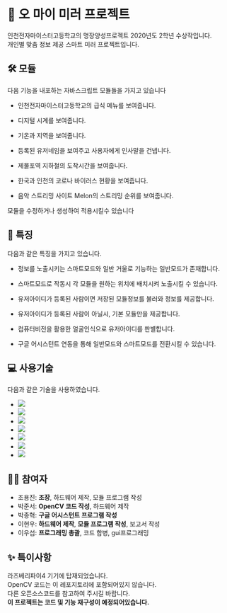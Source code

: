 # 🥇 오 마이 미러 프로젝트 
인천전자마이스터고등학교의 명장양성프로젝트 2020년도 2학년 수상작입니다.  
개인별 맞춤 정보 제공 스마트 미러 프로젝트입니다.

## 🛠 모듈
다음 기능을 내포하는 자바스크립트 모듈들을 가지고 있습니다

* 인천전자마이스터고등학교의 급식 메뉴를 보여줍니다. 
  
* 디지털 시계를 보여줍니다.  
  
* 기온과 지역을 보여줍니다.  
  
* 등록된 유저네임을 보여주고 사용자에게 인사말을 건넵니다.  
  
* 제물포역 지하철의 도착시간을 보여줍니다.  
  
* 한국과 인천의 코로나 바이러스 현황을 보여줍니다.  
  
* 음악 스트리밍 사이트 Melon의 스트리밍 순위를 보여줍니다.  
  
모듈을 수정하거나 생성하여 적용시킬수 있습니다
  
## 📜 특징
다음과 같은 특징을 가지고 있습니다.  
  
* 정보를 노출시키는 스마트모드와 일반 거울로 기능하는 일반모드가 존재합니다.
  
* 스마트모드로 작동시 각 모듈을 원하는 위치에 배치시켜 노출시킬 수 있습니다.
  
* 유저아이디가 등록된 사람이면 저장된 모듈정보를 불러와 정보를 제공합니다.
  
* 유저아이디가 등록된 사람이 아닐시, 기본 모듈만을 제공합니다.
  
* 컴퓨터비전을 활용한 얼굴인식으로 유저아이디를 판별합니다.
  
* 구글 어시스턴트 연동을 통해 일반모드와 스마트모드를 전환시킬 수 있습니다.

## 💻 사용기술
다음과 같은 기술을 사용하였습니다.  
  
* <img src="https://img.shields.io/badge/Electron-008896?style=flat-square&logo=electron&logoColor=white"/>  
* <img src="https://img.shields.io/badge/HTML-11B48A?style=flat-square&logo=html5&logoColor=white"/>  
* <img src="https://img.shields.io/badge/Javascript-ffb13b?style=flat-square&logo=javascript&logoColor=white"/>  
* <img src="https://img.shields.io/badge/css-1572B6?style=flat-square&logo=css3&logoColor=white"/>  
* <img src="https://img.shields.io/badge/Python-3766AB?style=flat-square&logo=Python&logoColor=white"/>  
* <img src="https://img.shields.io/badge/Flask-ff8f88?style=flat-square&logo=Flask&logoColor=white"/>
* <img src="https://img.shields.io/badge/OpenCV-00ff00?style=flat-square&logo=OpenCV&logoColor=white"/>
  
## 👨‍💻 참여자
  
* 조용진: **조장**, 하드웨어 제작, 모듈 프로그램 작성  
* 박준서: **OpenCV 코드 작성**, 하드웨어 제작  
* 박종혁: **구글 어시스턴트 프로그램 작성**  
* 이현우: **하드웨어 제작**, **모듈 프로그램 작성**, 보고서 작성  
* 이우섭: **프로그래밍 총괄**, 코드 합병, gui프로그래밍  
  
## ✨ 특이사항
라즈베리파이4 기기에 탑재되었습니다.  
OpenCV 코드는 이 레포지토리에 포함되어있지 않습니다.  
다른 오픈소스코드를 참고하여 주시길 바랍니다.  
**이 프로젝트는 코드 및 기능 재구성이 예정되어있습니다.**
